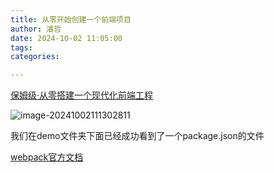 ```yaml
---
title: 从零开始创建一个前端项目
author: 濬哲
date: 2024-10-02 11:05:00
tags:
categories:

---
```


[保姆级·从零搭建一个现代化前端工程](https://juejin.cn/post/7058173550879834125)

![image-20241002111302811](https://cdn.jsdelivr.net/gh/DreamKongcheng/image-repo/blogs/202410081200830.webp)

我们在demo文件夹下面已经成功看到了一个package.json的文件



[webpack官方文档](https://webpack.docschina.org/guides/)


